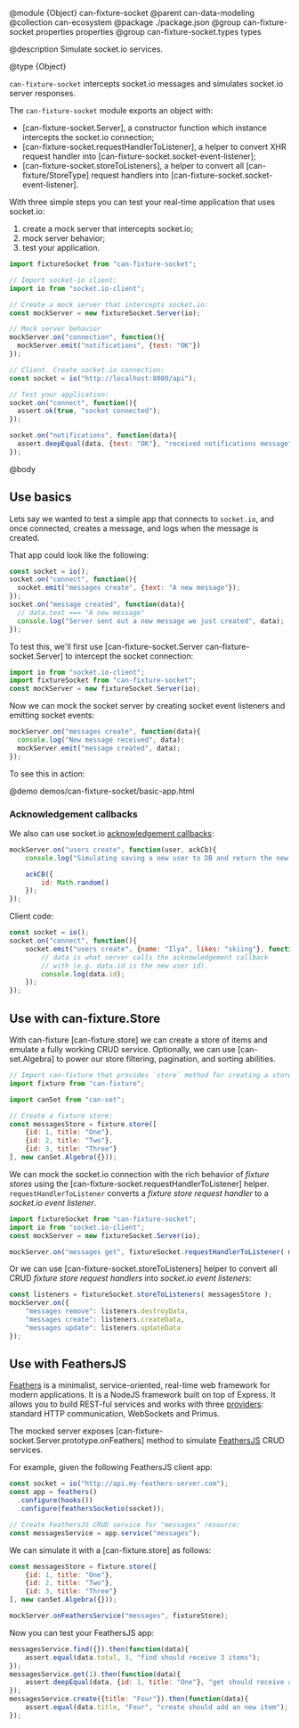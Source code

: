 @module {Object} can-fixture-socket
@parent can-data-modeling
@collection can-ecosystem
@package ./package.json
@group can-fixture-socket.properties properties
@group can-fixture-socket.types types

@description Simulate socket.io services.



@type {Object}

`can-fixture-socket` intercepts socket.io messages and simulates socket.io server responses.

The `can-fixture-socket` module exports an object with:

- [can-fixture-socket.Server], a constructor function which instance intercepts the socket.io connection;
- [can-fixture-socket.requestHandlerToListener], a helper to convert XHR request handler into [can-fixture-socket.socket-event-listener];
- [can-fixture-socket.storeToListeners], a helper to convert all [can-fixture/StoreType] request handlers into [can-fixture-socket.socket-event-listener].

With three simple steps you can test your real-time application that uses socket.io:

 1. create a mock server that intercepts socket.io;
 2. mock server behavior;
 3. test your application.

```javascript
import fixtureSocket from "can-fixture-socket";

// Import socket-io client:
import io from "socket.io-client";

// Create a mock server that intercepts socket.io:
const mockServer = new fixtureSocket.Server(io);

// Mock server behavior
mockServer.on("connection", function(){
  mockServer.emit("notifications", {test: "OK"})
});

// Client. Create socket.io connection:
const socket = io("http://localhost:8080/api");

// Test your application:
socket.on("connect", function(){
  assert.ok(true, "socket connected");
});

socket.on("notifications", function(data){
  assert.deepEqual(data, {test: "OK"}, "received notifications message");
});
```

@body

## Use basics

Lets say we wanted to test a simple app that connects to `socket.io`, and
once connected, creates a message, and logs when the message is created.

That app could look like the following:

```javascript
const socket = io();
socket.on("connect", function(){
  socket.emit("messages create", {text: "A new message"});
});
socket.on("message created", function(data){
  // data.text === "A new message"
  console.log("Server sent out a new message we just created", data);
});
```

To test this, we'll first use [can-fixture-socket.Server can-fixture-socket.Server] to intercept the socket connection:

```javascript
import io from "socket.io-client";
import fixtureSocket from "can-fixture-socket";
const mockServer = new fixtureSocket.Server(io);
```

Now we can mock the socket server by creating socket event listeners and emitting socket events:

```javascript
mockServer.on("messages create", function(data){
  console.log("New message received", data);
  mockServer.emit("message created", data);
});
```

To see this in action:

@demo demos/can-fixture-socket/basic-app.html


### Acknowledgement callbacks

We also can use socket.io [acknowledgement callbacks](http://socket.io/docs/#sending-and-getting-data-(acknowledgements)):
```javascript
mockServer.on("users create", function(user, ackCb){
    console.log("Simulating saving a new user to DB and return the new user id", user);

    ackCB({
        id: Math.random()
    });
});
```

Client code:

```javascript
const socket = io();
socket.on("connect", function(){
    socket.emit("users create", {name: "Ilya", likes: "skiing"}, function (data) {
        // data is what server calls the acknowledgement callback
        // with (e.g. data.id is the new user id).
        console.log(data.id);
    });
});
```

## Use with can-fixture.Store

With can-fixture [can-fixture.store] we can create a store of items and emulate a fully working CRUD service. Optionally, we can use [can-set.Algebra] to power our store filtering, pagination, and sorting abilities.

```javascript
// Import can-fixture that provides `store` method for creating a store:
import fixture from "can-fixture";

import canSet from "can-set";

// Create a fixture store:
const messagesStore = fixture.store([
    {id: 1, title: "One"},
    {id: 2, title: "Two"},
    {id: 3, title: "Three"}
], new canSet.Algebra({}));
```

We can mock the socket.io connection with the rich behavior of _fixture stores_ using the [can-fixture-socket.requestHandlerToListener] helper.  `requestHandlerToListener`
converts a _fixture store request handler_ to a _socket.io event listener_.

```javascript
import fixtureSocket from "can-fixture-socket";
import io from "socket.io-client";
const mockServer = new fixtureSocket.Server(io);

mockServer.on("messages get", fixtureSocket.requestHandlerToListener( messagesStore.getData ));
```

Or we can use [can-fixture-socket.storeToListeners] helper to convert all CRUD _fixture store request handlers_ into _socket.io event listeners_:

```javascript
const listeners = fixtureSocket.storeToListeners( messagesStore );
mockServer.on({
    "messages remove": listeners.destroyData,
    "messages create": listeners.createData,
    "messages update": listeners.updateData
});
```

## Use with FeathersJS

[Feathers](http://feathersjs.com/) is a minimalist, service-oriented, real-time web framework for modern applications. It is a NodeJS framework built on top of Express. It allows you to build REST-ful services and works with three [providers](https://docs.feathersjs.com/providers/): standard HTTP communication, WebSockets and Primus.

The mocked server exposes [can-fixture-socket.Server.prototype.onFeathers] method to simulate [FeathersJS](http://feathersjs.com/) CRUD services.

For example, given the following FeathersJS client app:

```javascript
const socket = io("http://api.my-feathers-server.com");
const app = feathers()
  .configure(hooks())
  .configure(feathersSocketio(socket));

// Create FeathersJS CRUD service for "messages" resource:
const messagesService = app.service("messages");
```

We can simulate it with a [can-fixture.store] as follows:

```javascript
const messagesStore = fixture.store([
    {id: 1, title: "One"},
    {id: 2, title: "Two"},
    {id: 3, title: "Three"}
], new canSet.Algebra({}));

mockServer.onFeathersService("messages", fixtureStore);
```

Now you can test your FeathersJS app:

```javascript
messagesService.find({}).then(function(data){
    assert.equal(data.total, 3, "find should receive 3 items");
});
messagesService.get(1).then(function(data){
    assert.deepEqual(data, {id: 1, title: "One"}, "get should receive an item");
});
messagesService.create({title: "Four"}).then(function(data){
    assert.equal(data.title, "Four", "create should add an new item");
});
```
